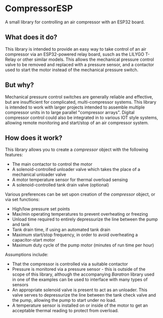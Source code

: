 
# CompressorESP
A small library for controlling an air compressor with an ESP32 board.

## What does it do?
This library is intended to provide an easy way to take control of an air compressor via an ESP32-powered relay board, susch as the LILYGO T-Relay or other similar models. This allows the mechanical pressure control valve to be removed and replaced with a pressure sensor, and a contactor used to start the motor instead of the mechanical pressure switch.

## But why?
Mechanical pressure control switches are generally reliable and effective, but are insufficient for complicated, multi-compressor systems. This library is intended to work with larger projects intended to assemble multiple compressor units in to large parallel "compressor arrays". Digital compressor control could also be integrated in to various IOT style systems, allowing remote monitoring and start/stop of an air compressor system.

## How does it work?

This library allows you to create a *compressor* object with the following features:
- The main contactor to control the motor
- A solenoid-controlled unloader valve which takes the place of a mechanical unloader valve
- A motor temperature sensor for thermal overload sensing
- A solenoid-controlled tank drain valve (optional)

Various preferences can be set upon creation of the *compressor* object, or via set functions:
- High/low pressure set points
- Max/min operating temperatures to prevent overheating or freezing
- Unload time required to entirely depressurize the line between the pump and tank
- Tank drain time, if using an automated tank drain
- Maximum start/stop frequency, in order to avoid overheating a capacitor-start motor
- Maximum duty cycle of the pump motor (minutes of run time per hour)

Assumptions include:
- That the compressor is controlled via a suitable contactor
- Pressure is monitored via a pressure sensor - this is outside of the scope of this library, although the accompanying *Baratron* library used in one of the examples can be used to interface with many types of sensors
- An appropriate solenoid valve is present to act as an unloader. This valve serves to depressurize the line between the tank check valve and the pump, allowing the pump to start under no load. 
- A temperature sensor is installed on or inside of the motor to get an acceptable thermal reading to protect from overload.

